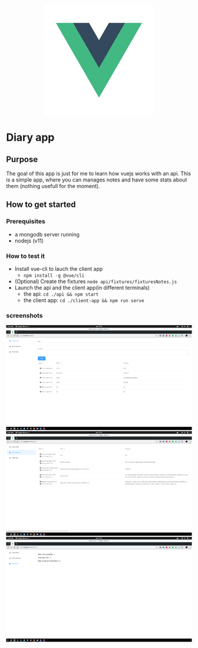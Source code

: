 
<p align="center">
  <img src="./vue-icon.png">
</p>

# Diary app 

## Purpose 

The goal of this app is just for me to learn how vuejs works with an api.
This is a simple app, where you can manages notes and have some stats about them (nothing usefull for the moment).

## How to get started

### Prerequisites
- a mongodb server running
- nodejs (v11)

### How to test it
- Install vue-cli to lauch the client app
    + `npm install -g @vue/cli`
- (Optional) Create the fixtures `node api/fixtures/fixturesNotes.js`
- Launch the api and the client app(in different terminals)
    + the api: `cd ./api && npm start`
    + the client app: `cd ./client-app && npm run serve`

### screenshots

![screenshot today page](./screenshot-today.png)
![screenshot past page](./screenshot-past.png)
![screenshot stats page](./screenshot-stats.png)


